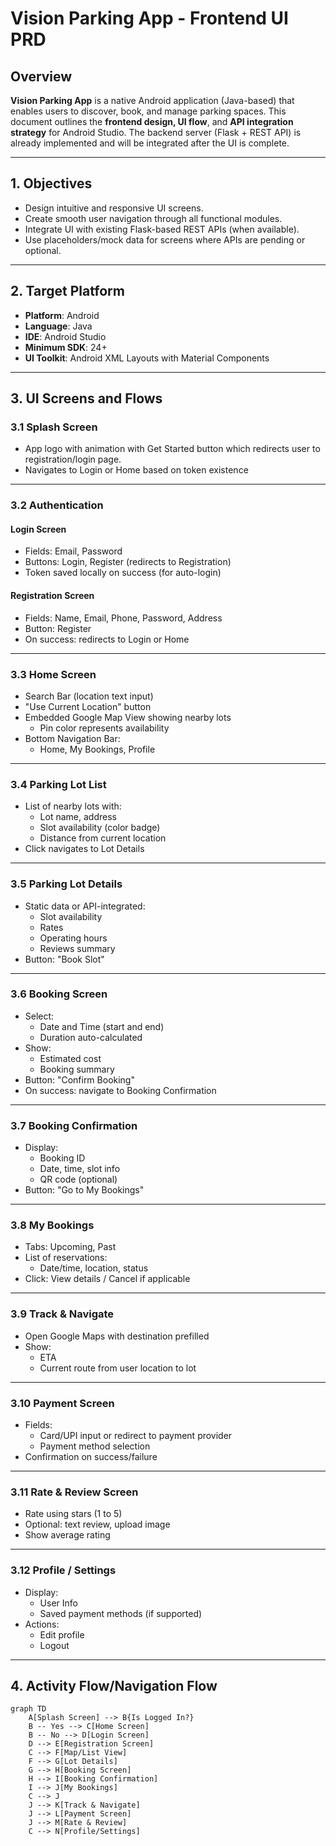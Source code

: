 # Vision Parking App - Frontend UI PRD

## Overview

**Vision Parking App** is a native Android application (Java-based) that enables users to discover, book, and manage parking spaces. This document outlines the **frontend design, UI flow**, and **API integration strategy** for Android Studio. The backend server (Flask + REST API) is already implemented and will be integrated after the UI is complete.

---

## 1. Objectives

- Design intuitive and responsive UI screens.
- Create smooth user navigation through all functional modules.
- Integrate UI with existing Flask-based REST APIs (when available).
- Use placeholders/mock data for screens where APIs are pending or optional.

---

## 2. Target Platform

- **Platform**: Android
- **Language**: Java
- **IDE**: Android Studio
- **Minimum SDK**: 24+
- **UI Toolkit**: Android XML Layouts with Material Components

---

## 3. UI Screens and Flows

### 3.1 Splash Screen
- App logo with animation with Get Started button which redirects user to registration/login page.
- Navigates to Login or Home based on token existence

---

### 3.2 Authentication

#### Login Screen
- Fields: Email, Password
- Buttons: Login, Register (redirects to Registration)
- Token saved locally on success (for auto-login)

#### Registration Screen
- Fields: Name, Email, Phone, Password, Address
- Button: Register
- On success: redirects to Login or Home

---

### 3.3 Home Screen
- Search Bar (location text input)
- "Use Current Location" button
- Embedded Google Map View showing nearby lots
  - Pin color represents availability
- Bottom Navigation Bar:
  - Home, My Bookings, Profile

---

### 3.4 Parking Lot List
- List of nearby lots with:
  - Lot name, address
  - Slot availability (color badge)
  - Distance from current location
- Click navigates to Lot Details

---

### 3.5 Parking Lot Details
- Static data or API-integrated:
  - Slot availability
  - Rates
  - Operating hours
  - Reviews summary
- Button: "Book Slot"

---

### 3.6 Booking Screen
- Select:
  - Date and Time (start and end)
  - Duration auto-calculated
- Show:
  - Estimated cost
  - Booking summary
- Button: "Confirm Booking"
- On success: navigate to Booking Confirmation

---

### 3.7 Booking Confirmation
- Display:
  - Booking ID
  - Date, time, slot info
  - QR code (optional)
- Button: "Go to My Bookings"

---

### 3.8 My Bookings
- Tabs: Upcoming, Past
- List of reservations:
  - Date/time, location, status
- Click: View details / Cancel if applicable

---

### 3.9 Track & Navigate
- Open Google Maps with destination prefilled
- Show:
  - ETA
  - Current route from user location to lot

---

### 3.10 Payment Screen
- Fields:
  - Card/UPI input or redirect to payment provider
  - Payment method selection
- Confirmation on success/failure

---

### 3.11 Rate & Review Screen
- Rate using stars (1 to 5)
- Optional: text review, upload image
- Show average rating

---

### 3.12 Profile / Settings
- Display:
  - User Info
  - Saved payment methods (if supported)
- Actions:
  - Edit profile
  - Logout

---

## 4. Activity Flow/Navigation Flow

```mermaid
graph TD
    A[Splash Screen] --> B{Is Logged In?}
    B -- Yes --> C[Home Screen]
    B -- No --> D[Login Screen]
    D --> E[Registration Screen]
    C --> F[Map/List View]
    F --> G[Lot Details]
    G --> H[Booking Screen]
    H --> I[Booking Confirmation]
    I --> J[My Bookings]
    C --> J
    J --> K[Track & Navigate]
    J --> L[Payment Screen]
    J --> M[Rate & Review]
    C --> N[Profile/Settings]
